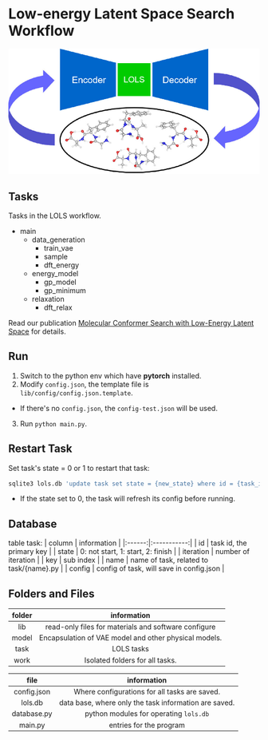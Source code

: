 # Low-energy Latent Space Search Workflow
![](./lols.jpeg "lols-toc-figure")

## Tasks
Tasks in the LOLS workflow.
- main
  * data_generation
    - train_vae
    - sample
    - dft_energy
  * energy_model
    - gp_model
    - gp_minimum
  * relaxation
    - dft_relax

Read our publication [Molecular Conformer Search with Low-Energy Latent Space](https://pubs.acs.org/doi/10.1021/acs.jctc.2c00290) for details.

## Run
1. Switch to the python env which have **pytorch** installed.
2. Modify `config.json`, the template file is `lib/config/config.json.template`.
 - If there's no `config.json`, the `config-test.json` will be used.
3. Run `python main.py`.

## Restart Task
Set task's state = 0 or 1 to restart that task:
```bash
sqlite3 lols.db 'update task set state = {new_state} where id = {task_id}'
```

- If the state set to 0, the task will refresh its config before running. 

## Database
table task:
| column | information |
|:------:|:-----------:|
| id | task id, the primary key |
| state | 0: not start, 1: start, 2: finish |
| iteration | number of iteration |
| key | sub index |
| name | name of task, related to task/{name}.py |
| config | config of task, will save in config.json |

## Folders and Files
| folder | information |
|:------:|:-----------:|
| lib | read-only files for materials and software configure |
| model | Encapsulation of VAE model and other physical models. |
| task | LOLS tasks |
| work | Isolated folders for all tasks. |

| file | information |
|:----:|:-----------:|
| config.json | Where configurations for all tasks are saved. |
| lols.db | data base, where only the task information are saved. |
| database.py | python modules for operating `lols.db` |
| main.py | entries for the program |